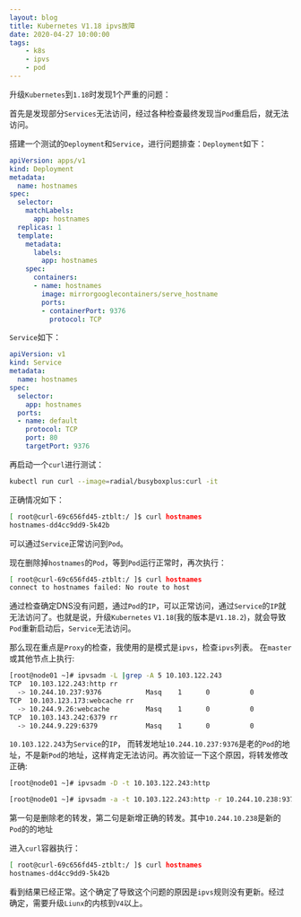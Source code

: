 ```yaml
---
layout: blog
title: Kubernetes V1.18 ipvs故障
date: 2020-04-27 10:00:00
tags:
    - k8s
    - ipvs
    - pod
---
```


升级`Kubernetes`到`1.18`时发现1个严重的问题：

首先是发现部分`Services`无法访问，经过各种检查最终发现当`Pod`重启后，就无法访问。

搭建一个测试的`Deployment`和`Service`，进行问题排查：`Deployment`如下：

```yaml
apiVersion: apps/v1
kind: Deployment
metadata:
  name: hostnames
spec:
  selector:
    matchLabels:
      app: hostnames
  replicas: 1
  template:
    metadata:
      labels:
        app: hostnames
    spec:
      containers:
      - name: hostnames
        image: mirrorgooglecontainers/serve_hostname
        ports:
        - containerPort: 9376
          protocol: TCP
```

`Service`如下：

```yaml
apiVersion: v1
kind: Service
metadata:
  name: hostnames
spec:
  selector:
    app: hostnames
  ports:
  - name: default
    protocol: TCP
    port: 80
    targetPort: 9376
```

再启动一个`curl`进行测试：

```bash
kubectl run curl --image=radial/busyboxplus:curl -it
```

正确情况如下：
```bash
[ root@curl-69c656fd45-ztblt:/ ]$ curl hostnames
hostnames-dd4cc9dd9-5k42b
```

可以通过`Service`正常访问到`Pod`。

现在删除掉`hostnames`的`Pod`，等到`Pod`运行正常时，再次执行：

```bash
[ root@curl-69c656fd45-ztblt:/ ]$ curl hostnames
connect to hostnames failed: No route to host
```

通过检查确定DNS没有问题，通过`Pod`的`IP`，可以正常访问，通过`Service`的`IP`就无法访问了。也就是说，升级`Kubernetes` `V1.18`(我的版本是`V1.18.2`)，就会导致`Pod`重新启动后，`Service`无法访问。

那么现在重点是`Proxy`的检查，我使用的是模式是`ipvs`，检查`ipvs`列表。
在`master`或其他节点上执行:

```bash
[root@node01 ~]# ipvsadm -L |grep -A 5 10.103.122.243
TCP  10.103.122.243:http rr
  -> 10.244.10.237:9376           Masq    1      0          0         
TCP  10.103.123.173:webcache rr
  -> 10.244.9.26:webcache         Masq    1      0          0         
TCP  10.103.143.242:6379 rr
  -> 10.244.9.229:6379            Masq    1      0          0
```

`10.103.122.243`为`Service`的`IP`， 而转发地址`10.244.10.237:9376`是老的`Pod`的地址，不是新`Pod`的地址，这样肯定无法访问。再次验证一下这个原因，将转发修改正确:

```bash
[root@node01 ~]# ipvsadm -D -t 10.103.122.243:http 

[root@node01 ~]# ipvsadm -a -t 10.103.122.243:http -r 10.244.10.238:9376 -m
```
第一句是删除老的转发，第二句是新增正确的转发。其中`10.244.10.238`是新的`Pod`的的地址

进入`curl`容器执行：
```bash
[ root@curl-69c656fd45-ztblt:/ ]$ curl hostnames
hostnames-dd4cc9dd9-5k42b
```

看到结果已经正常。这个确定了导致这个问题的原因是`ipvs`规则没有更新。经过确定，需要升级`Liunx`的内核到`V4`以上。